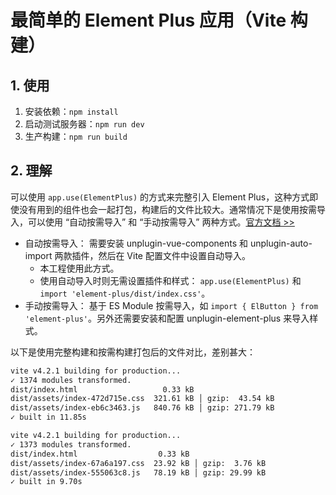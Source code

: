 # 最简单的 Element Plus 应用（Vite 构建）<!-- omit in toc -->

## 1. 使用

1. 安装依赖：`npm install`
2. 启动测试服务器：`npm run dev`
3. 生产构建：`npm run build`

## 2. 理解

可以使用 `app.use(ElementPlus)` 的方式来完整引入 Element Plus，这种方式即使没有用到的组件也会一起打包，构建后的文件比较大。通常情况下是使用按需导入，可以使用 “自动按需导入” 和 “手动按需导入” 两种方式。[官方文档 >>](https://element-plus.org/zh-CN/guide/quickstart.html#%E5%AE%8C%E6%95%B4%E5%BC%95%E5%85%A5)

- 自动按需导入： 需要安装 unplugin-vue-components 和 unplugin-auto-import 两款插件，然后在 Vite 配置文件中设置自动导入。
  - 本工程使用此方式。
  - 使用自动导入时则无需设置插件和样式： `app.use(ElementPlus)` 和 `import 'element-plus/dist/index.css'`。
- 手动按需导入： 基于 ES Module 按需导入，如 `import { ElButton } from 'element-plus'`。另外还需要安装和配置 unplugin-element-plus 来导入样式。

以下是使用完整构建和按需构建打包后的文件对比，差别甚大：

```sh
vite v4.2.1 building for production...
✓ 1374 modules transformed.
dist/index.html                   0.33 kB
dist/assets/index-472d715e.css  321.61 kB │ gzip:  43.54 kB
dist/assets/index-eb6c3463.js   840.76 kB │ gzip: 271.79 kB
✓ built in 11.85s

vite v4.2.1 building for production...
✓ 1373 modules transformed.
dist/index.html                  0.33 kB
dist/assets/index-67a6a197.css  23.92 kB │ gzip:  3.76 kB
dist/assets/index-555063c8.js   78.19 kB │ gzip: 29.99 kB
✓ built in 9.70s
```
